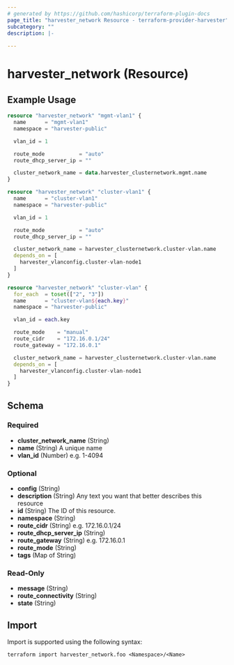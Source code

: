 ```yaml
---
# generated by https://github.com/hashicorp/terraform-plugin-docs
page_title: "harvester_network Resource - terraform-provider-harvester"
subcategory: ""
description: |-
  
---
```


# harvester_network (Resource)



## Example Usage

```terraform
resource "harvester_network" "mgmt-vlan1" {
  name      = "mgmt-vlan1"
  namespace = "harvester-public"

  vlan_id = 1

  route_mode           = "auto"
  route_dhcp_server_ip = ""

  cluster_network_name = data.harvester_clusternetwork.mgmt.name
}

resource "harvester_network" "cluster-vlan1" {
  name      = "cluster-vlan1"
  namespace = "harvester-public"

  vlan_id = 1

  route_mode           = "auto"
  route_dhcp_server_ip = ""

  cluster_network_name = harvester_clusternetwork.cluster-vlan.name
  depends_on = [
    harvester_vlanconfig.cluster-vlan-node1
  ]
}

resource "harvester_network" "cluster-vlan" {
  for_each  = toset(["2", "3"])
  name      = "cluster-vlan${each.key}"
  namespace = "harvester-public"

  vlan_id = each.key

  route_mode    = "manual"
  route_cidr    = "172.16.0.1/24"
  route_gateway = "172.16.0.1"

  cluster_network_name = harvester_clusternetwork.cluster-vlan.name
  depends_on = [
    harvester_vlanconfig.cluster-vlan-node1
  ]
}
```

<!-- schema generated by tfplugindocs -->
## Schema

### Required

- **cluster_network_name** (String)
- **name** (String) A unique name
- **vlan_id** (Number) e.g. 1-4094

### Optional

- **config** (String)
- **description** (String) Any text you want that better describes this resource
- **id** (String) The ID of this resource.
- **namespace** (String)
- **route_cidr** (String) e.g. 172.16.0.1/24
- **route_dhcp_server_ip** (String)
- **route_gateway** (String) e.g. 172.16.0.1
- **route_mode** (String)
- **tags** (Map of String)

### Read-Only

- **message** (String)
- **route_connectivity** (String)
- **state** (String)

## Import

Import is supported using the following syntax:

```shell
terraform import harvester_network.foo <Namespace>/<Name>
```
